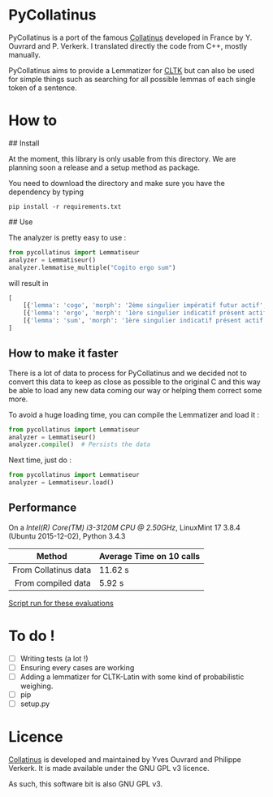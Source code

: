 PyCollatinus
=========================

PyCollatinus is a port of the famous [Collatinus](https://github.com/biblissima/collatinus) developed in France by
Y. Ouvrard and P. Verkerk. I translated directly the code from C++, mostly manually. 

PyCollatinus aims to provide a Lemmatizer for [CLTK](https://github.com/cltk/cltk) but can also be used
for simple things such as searching for all possible lemmas of each single token of a sentence.

# How to

## Install

At the moment, this library is only usable from this directory. We are planning soon a release and a setup method as package.

You need to download the directory and make sure you have the dependency by typing

```shell
pip install -r requirements.txt
```

## Use

The analyzer is pretty easy to use : 

```python
from pycollatinus import Lemmatiseur
analyzer = Lemmatiseur()
analyzer.lemmatise_multiple("Cogito ergo sum")
```

will result in
 
```python
[
    [{'lemma': 'cogo', 'morph': '2ème singulier impératif futur actif', 'form': 'cogito'}, {'lemma': 'cogo', 'morph': '3ème singulier impératif futur actif', 'form': 'cogito'}, {'lemma': 'cogito', 'morph': '1ère singulier indicatif présent actif', 'form': 'cogito'}, {'lemma': 'cogito', 'morph': '1ère singulier indicatif présent actif', 'form': 'cogito'}],
    [{'lemma': 'ergo', 'morph': '1ère singulier indicatif présent actif', 'form': 'ergo'}, {'lemma': 'ergo', 'morph': 'positif', 'form': 'ergo'}],
    [{'lemma': 'sum', 'morph': '1ère singulier indicatif présent actif', 'form': 'sum'}]
]
```

## How to make it faster

There is a lot of data to process for PyCollatinus and we decided not to convert this data to keep as close as possible 
to the original C and this way be able to load any new data coming our way or helping them correct some more.

To avoid a huge loading time, you can compile the Lemmatizer and load it : 

```python
from pycollatinus import Lemmatiseur
analyzer = Lemmatiseur()
analyzer.compile()  # Persists the data
```

Next time, just do : 

```python
from pycollatinus import Lemmatiseur
analyzer = Lemmatiseur.load()
```

## Performance
On a *Intel(R) Core(TM) i3-3120M CPU @ 2.50GHz*, LinuxMint 17 3.8.4 (Ubuntu 2015-12-02), Python 3.4.3

| Method | Average Time on 10 calls |
| ------ | ---- |
| From Collatinus data | 11.62 s |
| From compiled data | 5.92 s |

[Script run for these evaluations](eval.py)
 
# To do !

- [ ] Writing tests (a lot !)
- [ ] Ensuring every cases are working
- [ ] Adding a lemmatizer for CLTK-Latin with some kind of probabilistic weighing.
- [ ] pip
- [ ] setup.py

# Licence

[Collatinus](https://github.com/biblissima/collatinus) is developed and maintained by Yves Ouvrard and Philippe Verkerk. It is made available under the GNU GPL v3 licence.

As such, this software bit is also GNU GPL v3.
